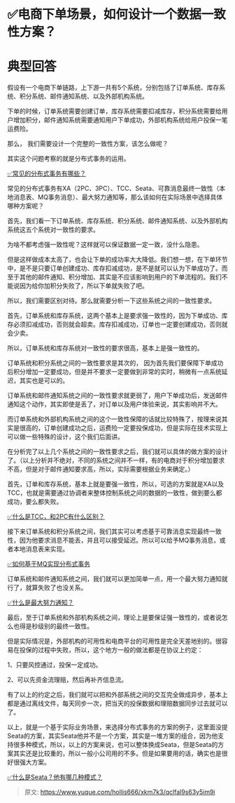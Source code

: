 # ✅电商下单场景，如何设计一个数据一致性方案？

# 典型回答


假设有一个电商下单链路，上下游一共有5个系统，分别包括了订单系统、库存系统、积分系统、邮件通知系统、以及外部机构系统。



下单的时候，订单系统需要创建订单，库存系统需要扣减库存，积分系统需要给用户增加积分，邮件通知系统需要通知用户下单成功，外部机构系统给用户投保一笔运费险。



那么， 我们需要设计一个完整的一致性方案，该怎么做呢？



其实这个问题考察的就是分布式事务的运用。



[✅常见的分布式事务有哪些？](https://www.yuque.com/hollis666/xkm7k3/yr0lu6)



常见的分布式事务有XA（2PC、3PC）、TCC、Seata、可靠消息最终一致性（本地消息表、MQ事务消息）、最大努力通知等，那么该如何在实际场景中选择具体哪种方案呢？



首先，我们看一下订单系统、库存系统、积分系统、邮件通知系统、以及外部机构系统这五个系统对一致性的要求。



为啥不都考虑强一致性呢？这样就可以保证数据一定一致，没什么隐患。



但是这样做成本太高了，也会让下单的成功率大大降低。我们想一想，在下单环节中，是不是只要订单创建成功、库存扣减成功，是不是就可以认为下单成功了。而至于其他的邮件通知、积分增加、其实是不应该影响到用户的下单流程的。我们不能说因为给你加积分失败了，所以下单就失败了吧。



所以，我们需要区别对待。那么就需要分析一下这些系统之间的一致性要求。



首先，订单系统和库存系统，这两个基本上是要求强一致性的，因为下单成功、库存必须扣减成功，否则就会超卖。库存扣减成功，订单也一定要创建成功，否则就会少卖。



所以，订单系统和库存系统对一致性的要求很高，基本上是强一致性的。



订单系统和积分系统之间的一致性要求是其次的， 因为首先我们要保障下单成功后积分增加一定要成功，但是并不要求一定要做到非常的实时，稍微有一点系统延迟，其实也是可以的。



订单系统和邮件通知系统之间的一致性要求就更弱了，用户下单成功后，发送邮件通知这个动作，其实即使是丢了，对订单以及用户体验来说，其实影响并不大。



而订单系统和外部机构系统之间的这个一致性保障的话就比较特殊了，按理来说其实是很高的，订单创建成功之后，运费险一定要投保成功，但是实际在技术实现上可以做一些特殊的设计，这个我们后面讲。



在分析完了以上几个系统之间的一致性要求之后，我们就可以具体的做方案的设计了。（以上分析并不绝对，不同的系统之间并不一样，有的电商对于积分增加要求不高，但是对于邮件通知要求高，所以，实际需要根据业务来确定。）



首先，订单和库存系统，基本上就是要强一致性，所以，可选的方案就是XA以及TCC，也就是需要通过协调者来整体控制系统之间的数据的一致性，做到要么都成功，要么都失败。



[✅什么是TCC，和2PC有什么区别？](https://www.yuque.com/hollis666/xkm7k3/xhvbak3ouy6xqiml)



接下来订单系统和积分系统之间，我们其实可以考虑基于可靠消息实现最终一致性，因为他要求消息不能丢，并且可以接受延迟。所以可以给予MQ事务消息，或者本地消息表来实现。



[✅如何基于MQ实现分布式事务](https://www.yuque.com/hollis666/xkm7k3/yuku2qztfb8ki6wg)



订单系统和邮件通知系统之间，我们就可以更加简单一点，用一个最大努力通知就行了，就算失败了也没关系。



[✅什么是最大努力通知？](https://www.yuque.com/hollis666/xkm7k3/akhq6shbaqc61s5n)



最后，至于订单系统和外部机构系统之间，理论上是要保证强一致性的，或者说怎么也得是秒级别的最终一致性。



但是实际情况是，外部机构的可用性和电商平台的可用性是完全天差地别的。很容易在投保的过程中失败，所以，这个地方一般的做法都是在协议上约定：



1、只要风控通过，投保一定成功。

2、可以先资金流理赔，然后再补齐信息流。



有了以上的约定之后，我们就可以把和外部系统之间的交互完全做成异步，基本上都是通过离线文件，每天同步一次，把当天的投保数据和理赔数据同步过去就可以了。



以上，就是一个基于实际业务场景，来选择分布式事务的方案的例子，这里面没提Seata的方案，其实Seata他并不是一个方案，其实是一堆方案的组合，因为他支持很多种模式，所以，以上的方案来说，也可以整体换成Seata，但是Seata的方案其实还是比较重的，所以一般小公司用的不多。但是如果要用的话，确实也是很好很强大方案。



[✅什么是Seata？他有哪几种模式？](https://www.yuque.com/hollis666/xkm7k3/qro9fl9lsiinx1tu)



> 原文: <https://www.yuque.com/hollis666/xkm7k3/qclfal9s63y5im9i>